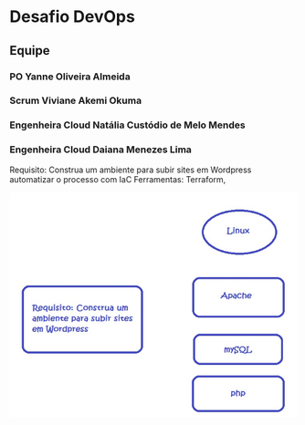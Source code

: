 # Desafio DevOps



## Equipe 

### PO Yanne Oliveira Almeida
### Scrum Viviane Akemi Okuma
### Engenheira Cloud Natália Custódio de Melo Mendes
### Engenheira Cloud Daiana Menezes Lima



Requisito: Construa um ambiente para subir sites em Wordpress automatizar o processo com IaC 
Ferramentas: Terraform, 

![imagem requisito](https://github.com/ViviAkhemi/infrastructure/blob/master/img/requisito.jpg)

